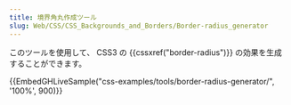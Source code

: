 ```yaml
---
title: 境界角丸作成ツール
slug: Web/CSS/CSS_Backgrounds_and_Borders/Border-radius_generator
---
```


このツールを使用して、 CSS3 の {{cssxref("border-radius")}} の効果を生成することができます。

{{EmbedGHLiveSample("css-examples/tools/border-radius-generator/", '100%', 900)}}
